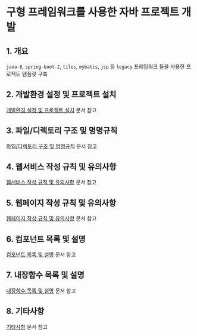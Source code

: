 # 구형 프레임워크를 사용한 자바 프로젝트 개발

## 1. 개요

`java-8`, `spring-boot-2`, `tiles`, `mybatis`, `jsp` 등 `legacy` 프레임워크 들을 사용한 프로젝트 템플릿 구축

## 2. 개발환경 설정 및 프로젝트 설치

[개발환경 설정 및 프로젝트 설치](./documents/02-environment.md) 문서 참고

## 3. 파일/디렉토리 구조 및 명명규칙

[파일/디렉토리 구조 및 명명규칙](./documents/03-directorystructure.md) 문서 참고

## 4. 웹서비스 작성 규칙 및 유의사항

[웹서비스 작성 규칙 및 유의사항](./documents/04-webservicedevelop.md) 문서 참고

## 5. 웹페이지 작성 규칙 및 유의사항

[웹페이지 작성 규칙 및 유의사항](./documents/05-webpagedevelop.md) 문서 참고

## 6. 컴포넌트 목록 및  설명

[컴포넌트 목록 및  설명](./documents/06-components.md) 문서 참고

## 7. 내장함수 목록 및 설명

[내장함수 목록 및 설명](./documents/07-functions.md) 문서 참고

## 8. 기타사항 

[기타사항](./documents/08-misc.md) 문서 참고
